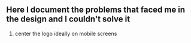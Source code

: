 ## Here I document the problems that faced me in the design and I couldn't solve it 

1.  center the logo ideally on mobile screens 